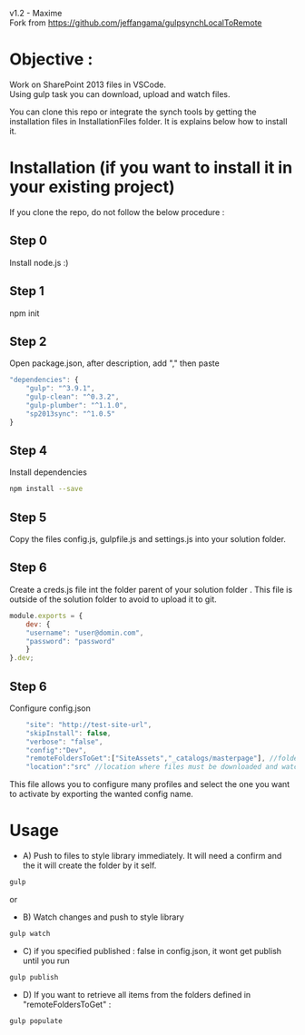 v1.2  - Maxime  
Fork from https://github.com/jeffangama/gulpsynchLocalToRemote  
   
# Objective : 
Work on SharePoint 2013 files in VSCode.  
Using gulp task you can download, upload and watch files.  

You can clone this repo or integrate the synch tools by getting the installation files in InstallationFiles folder. It is explains below how to install it.

# Installation (if you want to install it in your existing project)

If you clone the repo, do not follow the below procedure :

## Step 0
Install node.js :)

## Step 1

npm init

## Step 2
Open package.json, after description, add "," then paste
```javascript
"dependencies": {
    "gulp": "^3.9.1",
    "gulp-clean": "^0.3.2",
    "gulp-plumber": "^1.1.0",
    "sp2013sync": "^1.0.5"
}
```

## Step 4
Install dependencies
```bash
npm install --save
```

## Step 5
Copy the files config.js, gulpfile.js and settings.js into your solution folder.

## Step 6
Create a creds.js file int the folder parent of your solution folder .
This file is outside of the solution folder to avoid to upload it to git.

```javascript
module.exports = {
    dev: {        
    "username": "user@domin.com",
    "password": "password"
    }
}.dev;
```

## Step 6
Configure config.json
```javascript
    "site": "http://test-site-url",
    "skipInstall": false,
    "verbose": "false",
    "config":"Dev",
    "remoteFoldersToGet":["SiteAssets","_catalogs/masterpage"], //folders for which you want to retrieve content in the populate task
    "location":"src" //location where files must be downloaded and watched
```
This file allows you to configure many profiles and select the one you want to activate by exporting the wanted config name.

# Usage

* A) Push to files to style library immediately. It will need a confirm and the it will create the folder by it self.

```bash
gulp 
```

or 

* B) Watch changes and push to style library
```bash
gulp watch
```

* C) if you specified published : false in config.json, it wont get publish until you run
```bash
gulp publish
```
    
* D) If you want to retrieve all items from the folders defined in "remoteFoldersToGet" :
```bash
gulp populate
```